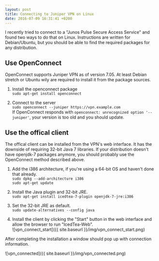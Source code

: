 ```yaml
---
layout: post
title: Connecting to Juniper VPN on Linux
date: 2016-07-09 16:31:41 +0200
---
```


I recently tried to connect to a "Junos Pulse Secure Access Service" and found two ways to do that on Linux. Instructions are written for Debian/Ubuntu, but you should be able to find the required packages for any distribution.

## Use OpenConnect

OpenConnect supports Juniper VPN as of version 7.05. At least Debian stretch or Ubuntu wily are required to install it from the package sources.

1. Install the openconnect package  
   `sudo apt-get install openconnect`

2. Connect to the server  
   `sudo openconnect --juniper https://vpn.example.com`  
   If OpenConnect responds with `openconnect: unrecognized option '--juniper'`, your version is too old and you should update. 


## Use the offical client

The offical client can be installed from the VPN's web interface. It has the downside of requiring 32-bit Java 7 libraries. If your distribution doesn't have openjdk-7 packages anymore, you should probably use the OpenConnect method described above.

1. Add the i386 architecture, if you're using a 64-bit OS and haven't done that already.  
   `sudo dpkg --add-architecture i386`  
   `sudo apt-get update`

2. Install the Java plugin and 32-bit JRE.  
   `sudo apt-get install icedtea-7-plugin openjdk-7-jre:i386`

3. Set the 32-bit JRE as default.  
   `sudo update-alternatives --config java`

4. Install the client by clicking the "Start" button in the web interface and allow the browser to run "IcedTea-Web".  
   ![vpn_connect_start]({{ site.baseurl }}/img/vpn_connect_start.png)

After completing the installation a window should pop up with connection information.

![vpn_connected]({{ site.baseurl }}/img/vpn_connected.png)

